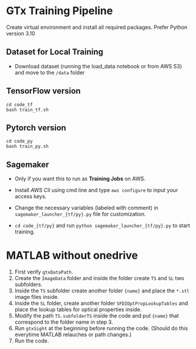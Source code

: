 # GTx Training Pipeline

Create virtual environment and install all required packages. Prefer Python version 3.10

## Dataset for Local Training

* Download dataset (running the load_data notebook or from AWS S3) and move to the `/data` folder

## TensorFlow version

```
cd code_tf
bash train_tf.sh
```

## Pytorch version

```
cd code_py
bash train_py.sh
```

## Sagemaker
* Only if you want this to run as **Training Jobs** on AWS.

* Install *AWS Cli* using cmd line and type `aws configure` to input your access keys. 

* Change the necessary variables (labeled with comment) in ` sagemaker_launcher_{tf/py}.py` file for customization.

* `cd code_{tf/py}` and run `python sagemaker_launcher_{tf/py}.py` to start training.

# MATLAB without onedrive

1. First verify `gtxDataPath`.
2. Create the `ImageData` folder and inside the folder create `TS` and `SL` two subfolders. 
3. Inside the `TS` subfolder create another folder `{name}` and place the `*.stl` image files inside.
4. Inside the `SL` folder, create another folder `SFDIOptPropLookupTables` and place the lookup tables for optical properties inside.
5. Modify the path `TS.subfolderTS` inside the code and put `{name}` that correspond to the folder name in step 3. 
6. Run `gtxSight` at the beginning before running the code. (Should do this everytime MATLAB relauches or path changes.)
7. Run the code.